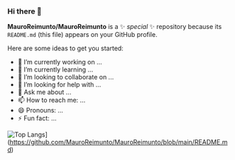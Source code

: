### Hi there 👋


**MauroReimunto/MauroReimunto** is a ✨ _special_ ✨ repository because its `README.md` (this file) appears on your GitHub profile.

Here are some ideas to get you started:

- 🔭 I’m currently working on ...
- 🌱 I’m currently learning ...
- 👯 I’m looking to collaborate on ...
- 🤔 I’m looking for help with ...
- 💬 Ask me about ...
- 📫 How to reach me: ...
- 😄 Pronouns: ...
- ⚡ Fun fact: ...

![Top Langs](https://github-readme-stats.vercel.app/api/top-langs/?username=MauroReimunto&bg_color=000000&text_color=FFFFFF&title_color=159E4A&langs_count=10&card_width=1000&layout=compact)](https://github.com/MauroReimunto/MauroReimunto/blob/main/README.md)

